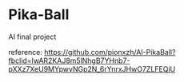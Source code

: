 # Pika-Ball
AI final project

reference: https://github.com/pionxzh/AI-PikaBall?fbclid=IwAR2KAJ8m5lNhgB7YHnb7-pXXz7XeU9MYpwyNGp2N_6rYnrxJHwO7ZLFEQiU
